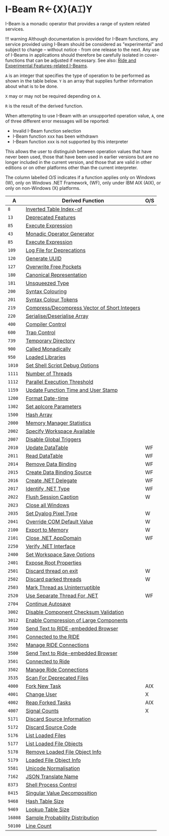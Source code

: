 <h1 class="heading"><span class="name">I-Beam</span> <span class="command">R←{X}(A⌶)Y</span></h1>

I-Beam is a monadic operator that provides a range of system related services.

!!! warning 
    Although documentation is provided for I-Beam functions, any service provided using I-Beam should be considered as "experimental" and subject to change – without notice - from one release to the next. Any use of I-Beams in applications should therefore be carefully isolated in cover-functions that can be adjusted if necessary. See also: [Ride and Experimental Features-related I-Beams](./supplementary-i-beam-functions.md).

`A` is an integer that specifies the type of operation to be performed  as shown in the table below. `Y` is an array that supplies further information about what is to be done.

`X` may or may not be required depending on `A`.

`R` is the result of the derived function.

When attempting to use  I-Beam with an unsupported operation value, `A`, one of three different error messages will be reported:

- Invalid I-Beam function selection
- I-Beam function xxx has been withdrawn
- I-Beam function xxx is not supported by this interpreter


This allows the user to distinguish between operation values that have never been used, those that have been used in earlier versions but are no longer included in the current version, and those
that are valid in other editions or on other platforms other than the current interpreter.



The column labelled *O/S* indicates if a function applies only on Windows (W), only on Windows .NET Framework, (WF), only under IBM AIX (AIX), or only on non-Windows (X) platforms.


|A      |Derived Function                                                                      |O/S   |
|-------|--------------------------------------------------------------------------------------|------|
|`8`    |[Inverted Table Index-of](./inverted-table-index-of.md)                               |&nbsp;|
|`13`   |[Deprecated Features](./deprecated-features.md)                                       |&nbsp;|
|`85`   |[Execute Expression](./execute-expression.md)                                         |&nbsp;|
|`43`   |[Monadic Operator Generator](./monadic-operator-generator.md)                         |&nbsp;|
|`85`   |[Execute Expression](./execute-expression.md)                                         |&nbsp;|
|`109`  |[Log File for Deprecations](./logfile-for-deprecations.md)                            |&nbsp;|
|`120`  |[Generate UUID](./generate-uuid.md)                                                   |&nbsp;|
|`127`  |[Overwrite Free Pockets](./overwrite-free-pockets.md)                                 |&nbsp;|
|`180`  |[Canonical Representation](./canonical-representation.md)                             |&nbsp;|
|`181`  |[Unsqueezed Type](./unsqueezed-type.md)                                               |&nbsp;|
|`200`  |[Syntax Colouring](./syntax-colouring.md)                                             |&nbsp;|
|`201`  |[Syntax Colour Tokens](./syntax-colour-tokens.md)                                     |&nbsp;|
|`219`  |[Compress/Decompress Vector of Short Integers](./compress-vector-of-short-integers.md)|&nbsp;|
|`220`  |[Serialise/Deserialise Array](./serialise-array.md)                                   |&nbsp;|
|`400`  |[Compiler Control](./compiler-control.md)                                             |&nbsp;|
|`600`  |[Trap Control](./trap-control.md)                                                     |&nbsp;|
|`739`  |[Temporary Directory](./temporary-directory.md)                                       |&nbsp;|
|`900`  |[Called Monadically](./called-monadically.md)                                         |&nbsp;|
|`950`  |[Loaded Libraries](./loaded-libraries.md)                                             |&nbsp;|
|`1010` |[Set Shell Script Debug Options](./set-shell-script-debug-options.md)                 |&nbsp;|
|`1111` |[Number of Threads](./number-of-threads.md)                                           |&nbsp;|
|`1112` |[Parallel Execution Threshold](./parallel-execution-threshold.md)                     |&nbsp;|
|`1159` |[Update Function Time and User Stamp](./update-function-timestamp.md)                 |&nbsp;|
|`1200` |[Format Date-time](./format-datetime.md)                                              |&nbsp;|
|`1302` |[Set aplcore Parameters](./set-aplcore-parameters.md)                                 |&nbsp;|
|`1500` |[Hash Array](./hash-array.md)                                                         |&nbsp;|
|`2000` |[Memory Manager Statistics](./memory-manager-statistics.md)                           |&nbsp;|
|`2002` |[Specify Workspace Available](./specify-workspace-available.md)                       |&nbsp;|
|`2007` |[Disable Global Triggers](./disable-global-triggers.md)                               |&nbsp;|
|`2010` |[Update DataTable](./update-datatable.md)                                             |WF    |
|`2011` |[Read DataTable](./read-datatable.md)                                                 |WF    |
|`2014` |[Remove Data Binding](./remove-data-binding.md)                                       |WF    |
|`2015` |[Create Data Binding Source](./create-data-binding-source.md)                         |WF    |
|`2016` |[Create .NET Delegate](./create-net-delegate.md)                                      |WF    |
|`2017` |[Identify .NET Type](./identify-net-type.md)                                          |WF    |
|`2022` |[Flush Session Caption](./flush-session-caption.md)                                   |W     |
|`2023` |[Close all Windows](./close-all-windows.md)                                           |&nbsp;|
|`2035` |[Set Dyalog Pixel Type](./set-dyalog-pixel-type.md)                                   |W     |
|`2041` |[Override COM Default Value](./override-com-default-value.md)                         |W     |
|`2100` |[Export to Memory](./export-to-memory.md)                                             |W     |
|`2101` |[Close .NET AppDomain](./close-net-appdomain.md)                                      |WF    |
|`2250` |[Verify .NET Interface](./verify-net-interface.md)                                    |&nbsp;|
|`2400` |[Set Workspace Save Options](./set-workspace-save-options.md)                         |&nbsp;|
|`2401` |[Expose Root Properties](./expose-root-properties.md)                                 |&nbsp;|
|`2501` |[Discard thread on exit](./discard-thread-on-exit.md)                                 |W     |
|`2502` |[Discard parked threads](./discard-parked-threads.md)                                 |W     |
|`2503` |[Mark Thread as Uninterruptible](./mark-thread-as-uninterruptible.md)                 |&nbsp;|
|`2520` |[Use Separate Thread For .NET](./use-separate-thread-for-net.md)                      |WF    |
|`2704` |[Continue Autosave](./continue-autosave.md)                                           |&nbsp;|
|`3002` |[Disable Component Checksum Validation](./disable-component-checksum-validation.md)   |&nbsp;|
|`3012` |[Enable Compression of Large Components](./enable-compression-of-large-components.md) |&nbsp;|
|`3500` |[Send Text to RIDE-embedded Browser](./send-text-to-ride-embedded-browser.md)         |&nbsp;|
|`3501` |[Connected to the RIDE](./connected-to-the-ride.md)                                   |&nbsp;|
|`3502` |[Manage RIDE Connections](./manage-ride-connections.md)                               |&nbsp;|
|`3500` |[Send Text to Ride-embedded Browser](./send-text-to-ride-embedded-browser.md)         |&nbsp;|
|`3501` |[Connected to Ride](./connected-to-the-ride.md)                                       |&nbsp;|
|`3502` |[Manage Ride Connections](./manage-ride-connections.md)                               |&nbsp;|
|`3535` |[Scan For Deprecated Files](./scan-for-deprecated-files.md)                           |&nbsp;|
|`4000` |[Fork New Task](./fork-new-task.md)                                                   |AIX   |
|`4001` |[Change User](./change-user.md)                                                       |X     |
|`4002` |[Reap Forked Tasks](./reap-forked-tasks.md)                                           |AIX   |
|`4007` |[Signal Counts](./signal-counts.md)                                                   |X     |
|`5171` |[Discard Source Information](./discard-source-information.md)                         |&nbsp;|
|`5172` |[Discard Source Code](./discard-source-code.md)                                       |&nbsp;|
|`5176` |[List Loaded Files](./list-loaded-files.md)                                           |&nbsp;|
|`5177` |[List Loaded File Objects](./list-loaded-file-objects.md)                             |&nbsp;|
|`5178` |[Remove Loaded File Object Info](./remove-loaded-file-object-info.md)                 |&nbsp;|
|`5179` |[Loaded File Object Info](./loaded-file-object-info.md)                               |&nbsp;|
|`5581` |[Unicode Normalisation](./unicode-normalisation.md)                                   |&nbsp;|
|`7162` |[JSON Translate Name](./json-translate-name.md)                                       |&nbsp;|
|`8373` |[Shell Process Control](./shell-process-control.md)                                   |&nbsp;|
|`8415` |[Singular Value Decomposition](./singular-value-decomposition.md)                     |&nbsp;|
|`9468` |[Hash Table Size](./hash-table-size.md)                                               |&nbsp;|
|`9469` |[Lookup Table Size](./lookup-table-size.md)                                           |&nbsp;|
|`16808`|[Sample Probability Distribution](./sample-probability-distribution.md)               |&nbsp;|
|`50100`|[Line Count](./line-count.md)                                                         |&nbsp;|




